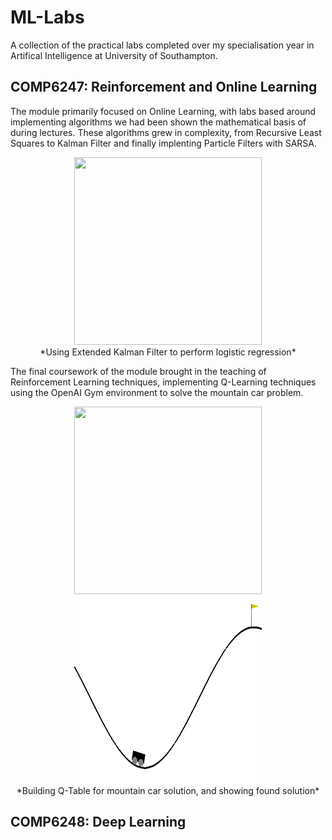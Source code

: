 # ML-Labs

A collection of the practical labs completed over my specialisation year in Artifical Intelligence at University of Southampton.

## COMP6247: Reinforcement and Online Learning

The module primarily focused on Online Learning, with labs based around implementing algorithms we had been shown the mathematical basis of during lectures. These algorithms grew in complexity, from Recursive Least Squares to Kalman Filter and finally implenting Particle Filters with SARSA.

<span style="display:block;text-align:center">
<img src="https://github.com/lukemccl/ML-Labs/blob/main/COMP6247%20Reinforcement%20and%20Online%20Learning/3%20-%20Particlefilter/Part%202/mygif1.gif" height=300 width=300/>
</span>
<span style="display:block;text-align:center">*Using Extended Kalman Filter to perform logistic regression*</span>

The final coursework of the module brought in the teaching of Reinforcement Learning techniques, implementing Q-Learning techniques using the OpenAI Gym environment to solve the mountain car problem.

<span style="display:block;text-align:center">
<img src="https://github.com/lukemccl/ML-Labs/blob/main/COMP6247%20Reinforcement%20and%20Online%20Learning/4%20-%20RLearning/MCar/qtablegif.gif" height=300 width=300/>
<img src="https://github.com/lukemccl/ML-Labs/blob/main/COMP6247%20Reinforcement%20and%20Online%20Learning/4%20-%20RLearning/MCar/cargif.gif" height=300 width=300/>
</span>
<br\>
<span style="display:block;text-align:center">*Building Q-Table for mountain car solution, and showing found solution*</span>

## COMP6248: Deep Learning

